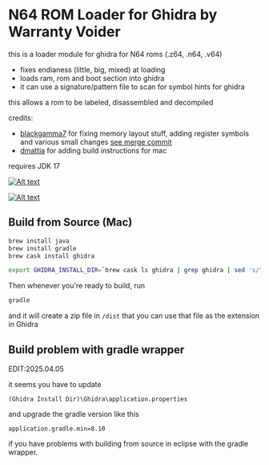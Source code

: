 # N64 ROM Loader for Ghidra by Warranty Voider

this is a loader module for ghidra for N64 roms (.z64, .n64, .v64)
- fixes endianess (little, big, mixed) at loading
- loads ram, rom and boot section into ghidra
- it can use a signature/pattern file to scan for symbol hints for ghidra

this allows a rom to be labeled, disassembled and decompiled

credits:
- [blackgamma7](https://github.com/blackgamma7) for fixing memory layout stuff, adding register symbols and various small changes [see merge commit](https://github.com/zeroKilo/N64LoaderWV/commit/46137048775a41f4b54c08cf3c3fab1bcb962219)
- [dmattia](https://github.com/dmattia) for adding build instructions for mac

requires JDK 17

[![Alt text](https://img.youtube.com/vi/3d3a39LuCwc/0.jpg)](https://www.youtube.com/watch?v=3d3a39LuCwc)

[![Alt text](https://img.youtube.com/vi/fhI3Vpw7FVk/0.jpg)](https://www.youtube.com/watch?v=fhI3Vpw7FVk)

## Build from Source (Mac)

```bash
brew install java
brew install gradle
brew cask install ghidra

export GHIDRA_INSTALL_DIR=`brew cask ls ghidra | grep ghidra | sed 's/^.*-> \(.*\)ghidraRun.*/\1/'`
```

Then whenever you're ready to build, run

```bash
gradle
```

and it will create a zip file in `/dist` that you can use that file as the extension in Ghidra

## Build problem with gradle wrapper

EDIT:2025.04.05

it seems you have to update

```(Ghidra Install Dir)\Ghidra\application.properties```

and upgrade the gradle version like this

```application.gradle.min=8.10```

if you have problems with building from source in eclipse with the gradle wrapper.
